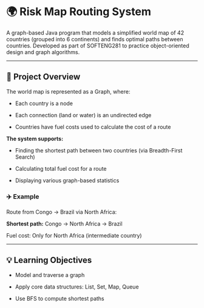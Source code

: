 # 🌍 Risk Map Routing System
A graph-based Java program that models a simplified world map of 42 countries (grouped into 6 continents) and finds optimal paths between countries. Developed as part of SOFTENG281 to practice object-oriented design and graph algorithms.

---

## 🧭 Project Overview

The world map is represented as a Graph, where:

- Each country is a node

- Each connection (land or water) is an undirected edge

- Countries have fuel costs used to calculate the cost of a route

**The system supports:**

- Finding the shortest path between two countries (via Breadth-First Search)

- Calculating total fuel cost for a route

- Displaying various graph-based statistics

### ✈️ Example

Route from Congo → Brazil via North Africa:

**Shortest path:** Congo → North Africa → Brazil

Fuel cost: Only for North Africa (intermediate country)

---

## 💡 Learning Objectives

- Model and traverse a graph

- Apply core data structures: List, Set, Map, Queue

- Use BFS to compute shortest paths
